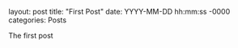 layout: post
title: "First Post"
date: YYYY-MM-DD hh:mm:ss -0000
categories: Posts


The first post
